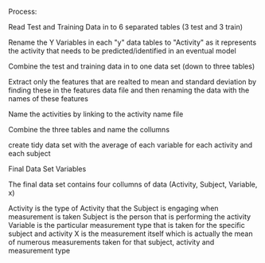 Process:

Read Test and Training Data in to 6 separated tables (3 test and 3 train)

Rename the Y Variables in each "y" data tables to "Activity" as it represents the activity that needs to be predicted/identified in an eventual model

Combine the test and training data in to one data set (down to three tables)

Extract only the features that are realted to mean and standard deviation by finding these in the features data file and then renaming the data with the names of these features

Name the activities by linking to the activity name file

Combine the three tables and name the collumns

create tidy data set with the average of each variable for each activity and each subject

Final Data Set Variables

The final data set contains four collumns of data (Activity, Subject, Variable, x)

Activity is the type of Activity that the Subject is engaging when measurement is taken
Subject is the person that is performing the activity
Variable is the particular measurement type that is taken for the specific subject and activity
X is the measurement itself which is actually the mean of numerous measurements taken for that subject, activity and measurement type




